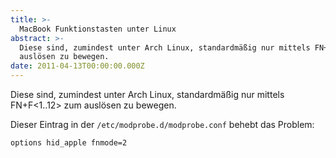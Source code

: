 ```yaml
---
title: >-
  MacBook Funktionstasten unter Linux
abstract: >-
  Diese sind, zumindest unter Arch Linux, standardmäßig nur mittels FN+F zum
  auslösen zu bewegen.
date: 2011-04-13T00:00:00.000Z
---
```


Diese sind, zumindest unter Arch Linux, standardmäßig nur mittels
FN+F&lt;1..12&gt; zum auslösen zu bewegen.

Dieser Eintrag in der `/etc/modprobe.d/modprobe.conf` behebt das Problem:

`options hid_apple fnmode=2`
